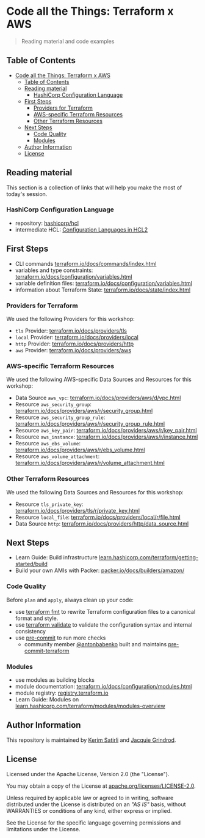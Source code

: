 # Code all the Things: Terraform x AWS

> Reading material and code examples

## Table of Contents

- [Code all the Things: Terraform x AWS](#code-all-the-things-terraform-x-aws)
  - [Table of Contents](#table-of-contents)
  - [Reading material](#reading-material)
    - [HashiCorp Configuration Language](#hashicorp-configuration-language)
  - [First Steps](#first-steps)
      - [Providers for Terraform](#providers-for-terraform)
      - [AWS-specific Terraform Resources](#aws-specific-terraform-resources)
      - [Other Terraform Resources](#other-terraform-resources)
  - [Next Steps](#next-steps)
      - [Code Quality](#code-quality)
      - [Modules](#modules)
  - [Author Information](#author-information)
  - [License](#license)

## Reading material

This section is a collection of links that will help you make the most of today's session.

### HashiCorp Configuration Language

* repository: [hashicorp/hcl](https://github.com/hashicorp/hcl/tree/hcl2)
* intermediate HCL: [Configuration Languages in HCL2](https://www.hashicorp.com/resources/intermediate-hcl-configuration-languages-in-hcl2/)

## First Steps

* CLI commands [terraform.io/docs/commands/index.html](https://www.terraform.io/docs/commands/index.html)
* variables and type constraints: [terraform.io/docs/configuration/variables.html](https://www.terraform.io/docs/configuration/variables.html#type-constraints)
* variable definition files: [terraform.io/docs/configuration/variables.html](https://www.terraform.io/docs/configuration/variables.html#variable-definitions-tfvars-files)
* information about Terraform State: [terraform.io/docs/state/index.html](https://www.terraform.io/docs/state/index.html)

### Providers for Terraform

We used the following Providers for this workshop:

* `tls` Provider: [terraform.io/docs/providers/tls](https://www.terraform.io/docs/providers/tls/index.html)
* `local` Provider: [terraform.io/docs/providers/local](https://www.terraform.io/docs/providers/local/index.html)
* `http` Provider: [terraform.io/docs/providers/http](https://www.terraform.io/docs/providers/http/index.html)
* `aws` Provider: [terraform.io/docs/providers/aws](https://www.terraform.io/docs/providers/aws/index.html)

### AWS-specific Terraform Resources

We used the following AWS-specific Data Sources and Resources for this workshop:

* Data Source `aws_vpc`: [terraform.io/docs/providers/aws/d/vpc.html](https://www.terraform.io/docs/providers/aws/d/vpc.html)
* Resource `aws_security_group`: [terraform.io/docs/providers/aws/r/security_group.html](https://www.terraform.io/docs/providers/aws/r/security_group.html)
* Resource `aws_security_group_rule`: [terraform.io/docs/providers/aws/r/security_group_rule.html](https://www.terraform.io/docs/providers/aws/r/security_group_rule.html)
* Resource `aws_key_pair`: [terraform.io/docs/providers/aws/r/key_pair.html](https://www.terraform.io/docs/providers/aws/r/key_pair.html)
* Resource `aws_instance`: [terraform.io/docs/providers/aws/r/instance.html](https://www.terraform.io/docs/providers/aws/r/instance.html)
* Resource `aws_ebs_volume`: [terraform.io/docs/providers/aws/r/ebs_volume.html](https://www.terraform.io/docs/providers/aws/r/ebs_volume.html)
* Resource `aws_volume_attachment`: [terraform.io/docs/providers/aws/r/volume_attachment.html](https://www.terraform.io/docs/providers/aws/r/volume_attachment.html)

### Other Terraform Resources

We used the following Data Sources and Resources for this workshop:

* Resource `tls_private_key`: [terraform.io/docs/providers/tls/r/private_key.html](https://www.terraform.io/docs/providers/tls/r/private_key.html)
* Resource `local_file`: [terraform.io/docs/providers/local/r/file.html](https://www.terraform.io/docs/providers/local/r/file.html)
* Data Source `http`: [terraform.io/docs/providers/http/data_source.html](https://www.terraform.io/docs/providers/http/data_source.html)

## Next Steps

* Learn Guide: Build infrastructure [learn.hashicorp.com/terraform/getting-started/build](https://learn.hashicorp.com/terraform/getting-started/build)
* Build your own AMIs with Packer: [packer.io/docs/builders/amazon/](https://www.packer.io/docs/builders/amazon/)

### Code Quality

Before `plan` and `apply`, always clean up your code:

* use [terraform fmt](https://www.terraform.io/docs/commands/fmt.html) to rewrite Terraform configuration files to a canonical format and style.
* use [terraform validate](https://www.terraform.io/docs/commands/validate.html) to validate the configuration syntax and internal consistency
* use [pre-commit](https://pre-commit.com) to run more checks
  * community member [@antonbabenko](https://github.com/antonbabenko/) built and maintains [pre-commit-terraform](https://github.com/antonbabenko/pre-commit-terraform)

### Modules

* use modules as building blocks
* module documentation: [terraform.io/docs/configuration/modules.html](https://www.terraform.io/docs/configuration/modules.html)
* module registry: [registry.terraform.io](https://registry.terraform.io)
* Learn Guide: Modules on [learn.hashicorp.com/terraform/modules/modules-overview](https://learn.hashicorp.com/terraform/modules/modules-overview)

## Author Information

This repository is maintained by [Kerim Satirli](https://github.com/ksatirli) and [Jacquie Grindrod](https://github.com/gogococo).

## License

Licensed under the Apache License, Version 2.0 (the "License").

You may obtain a copy of the License at [apache.org/licenses/LICENSE-2.0](http://www.apache.org/licenses/LICENSE-2.0).

Unless required by applicable law or agreed to in writing, software distributed under the License is distributed on an _"AS IS"_ basis, without WARRANTIES or conditions of any kind, either express or implied.

See the License for the specific language governing permissions and limitations under the License.
